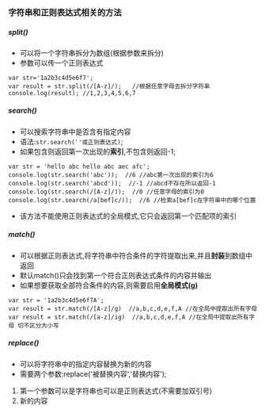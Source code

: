 ### 字符串和正则表达式相关的方法
##### split()
- 可以将一个字符串拆分为数组(根据参数来拆分)
- 参数可以传一个正则表达式
```
var str='1a2b3c4d5e6f7';
var result = str.split(/[A-z]/);   //根据任意字母去拆分字符串
console.log(result); //1,2,3,4,5,6,7
```
##### search()
- 可以搜索字符串中是否含有指定内容
- 语法:`str.search(''或正则表达式)`;
- 如果包含则返回第一次出现的**索引**,不包含则返回-1;
``` 
var str = 'hello abc hello abc aec afc';
console.log(str.search('abc'));  //6 //abc第一次出现的索引为6
console.log(str.search('abcd'));  //-1 //abcd不存在所以返回-1
console.log(str.search(/[A-z]/));  //0 //任意字母的索引为0
console.log(str.search(/a[bef]c/));  //6 //检索a[bef]c在字符串中的哪个位置
```
- 该方法不能使用正则表达式的全局模式,它只会返回第一个匹配项的索引
##### match()
- 可以根据正则表达式,将字符串中符合条件的字符提取出来,并且**封装**到数组中返回
- 默认match()只会找到第一个符合正则表达式条件的内容并输出
- 如果想要获取全部符合条件的内容,则需要启用**全局模式(g)**
```
var str = '1a2b3c4d5e6f7A';
var result = str.match(/[A-z]/g)  //a,b,c,d,e,f,A //在全局中提取出所有字母 
var result = str.match(/[a-z]/ig)  //a,b,c,d,e,f,A //在全局中提取出所有字母 切不区分大小写 
```
##### replace()
- 可以将字符串中的指定内容替换为新的内容
- 需要两个参数:replace('被替换内容','替换内容');
1. 第一个参数可以是字符串也可以是正则表达式(不需要加双引号)
2. 新的内容
